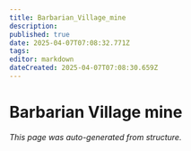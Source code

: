 ```yaml
---
title: Barbarian_Village_mine
description: 
published: true
date: 2025-04-07T07:08:32.771Z
tags: 
editor: markdown
dateCreated: 2025-04-07T07:08:30.659Z
---
```


# Barbarian Village mine

*This page was auto-generated from structure.*